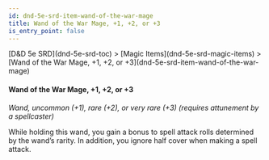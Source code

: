 ```yaml
---
id: dnd-5e-srd-item-wand-of-the-war-mage
title: Wand of the War Mage, +1, +2, or +3
is_entry_point: false
---
```


<breadcrumb>
[D&D 5e SRD](dnd-5e-srd-toc) >  [Magic Items](dnd-5e-srd-magic-items) > [Wand of the War Mage, +1, +2, or +3](dnd-5e-srd-item-wand-of-the-war-mage)
</breadcrumb>

#### Wand of the War Mage, +1, +2, or +3

*Wand, uncommon (+1), rare (+2), or very rare (+3) (requires attunement by a spellcaster)*

While holding this wand, you gain a bonus to spell attack rolls determined by the wand’s rarity. In addition, you ignore half cover when making a spell attack.

